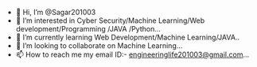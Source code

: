 - 👋 Hi, I’m @Sagar201003
- 👀 I’m interested in Cyber Security/Machine Learning/Web development/Programming /JAVA /Python...
- 🌱 I’m currently learning Web Development/Machine Learning/JAVA..
- 💞️ I’m looking to collaborate on Machine Learning...
- 📫 How to reach me my email ID:- engineeringlife201003@gmail.com...

<!---
Sagar201003/Sagar201003 is a ✨ special ✨ repository because its `README.md` (this file) appears on your GitHub profile.
You can click the Preview link to take a look at your changes.
--->
